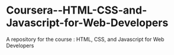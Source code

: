 # Coursera--HTML-CSS-and-Javascript-for-Web-Developers
A repository for the course : HTML, CSS, and Javascript for Web Developers

